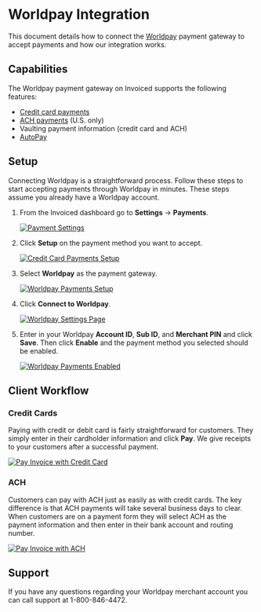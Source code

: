 # Worldpay Integration

This document details how to connect the [Worldpay](https://worldpay.com) payment gateway to accept payments and how our integration works.

## Capabilities

The Worldpay payment gateway on Invoiced supports the following features:

- [Credit card payments](/docs/payments/card)
- [ACH payments](/docs/payments/ach) (U.S. only)
- Vaulting payment information (credit card and ACH)
- [AutoPay](/docs/payments/autopay)

## Setup

Connecting Worldpay is a straightforward process. Follow these steps to start accepting payments through Worldpay in minutes. These steps assume you already have a Worldpay account.

1. From the Invoiced dashboard go to **Settings** &rarr; **Payments**.

   [![Payment Settings](/docs/img/payment-settings.png)](/docs/img/payment-settings.png)

2. Click **Setup** on the payment method you want to accept.

   [![Credit Card Payments Setup](/docs/img/credit-card-payment-setup.png)](/docs/img/credit-card-payment-setup.png)

3. Select **Worldpay** as the payment gateway.

   [![Worldpay Payments Setup](/docs/img/worldpay-setup.png)](/docs/img/worldpay-setup.png)

4. Click **Connect to Worldpay**.

   [![Worldpay Settings Page](/docs/img/worldpay-connect.png)](/docs/img/worldpay-connect.png)

5. Enter in your Worldpay **Account ID**, **Sub ID**, and **Merchant PIN** and click **Save**. Then click **Enable** and the payment method you selected should be enabled.

   [![Worldpay Payments Enabled](/docs/img/worldpay-enabled.png)](/docs/img/worldpay-enabled.png)

## Client Workflow

### Credit Cards

Paying with credit or debit card is fairly straightforward for customers. They simply enter in their cardholder information and click **Pay**. We give receipts to your customers after a successful payment.

[![Pay Invoice with Credit Card](/docs/img/pay-invoice-credit-card.png)](/docs/img/pay-invoice-credit-card.png)

### ACH

Customers can pay with ACH just as easily as with credit cards. The key difference is that ACH payments will take several business days to clear. When customers are on a payment form they will select ACH as the payment information and then enter in their bank account and routing number.

[![Pay Invoice with ACH](/docs/img/pay-invoice-ach.png)](/docs/img/pay-invoice-ach.png)

## Support

If you have any questions regarding your Worldpay merchant account you can call support at 1-800-846-4472.